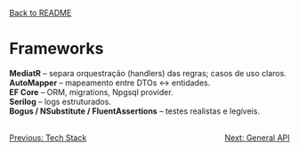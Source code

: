 [Back to README](../README.md)

# Frameworks

**MediatR** – separa orquestração (handlers) das regras; casos de uso claros.  
**AutoMapper** – mapeamento entre DTOs ↔ entidades.  
**EF Core** – ORM, migrations, Npgsql provider.  
**Serilog** – logs estruturados.  
**Bogus / NSubstitute / FluentAssertions** – testes realistas e legíveis.

<br>
<div style="display: flex; justify-content: space-between;">
  <a href="./tech-stack.md">Previous: Tech Stack</a>
  <a href="./general-api.md">Next: General API</a>
</div>
